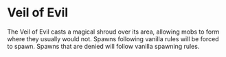# Veil of Evil

The Veil of Evil casts a magical shroud over its area, allowing mobs to form where they usually would not. Spawns following vanilla rules will be forced to spawn. Spawns that are denied will follow vanilla spawning rules.
